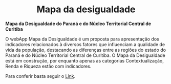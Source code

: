 <h1 align="center">Mapa da desigualdade</h1>

**Mapa da Desigualdade do Paraná e do Núcleo Territorial Central de Curitiba**

O webApp Mapa da Desigualdade é um proposta para apresentação dos indicadores relacionados à diversos fatores que influenciam a qualidade de vida da população, destacando as diferenças entre as regiões do estado do Paraná e do Núcleo Territorial Central de Curitiba.
O Mapa da Desigualdade está em construção, por enquanto apenas as categorias Contextualização, Renda e Riqueza estão com indicadores.

Para conferir basta seguir o [Link](https://mapadesigualdade.streamlit.app/).
